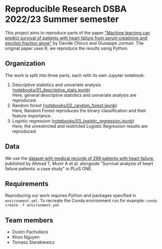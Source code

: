 # Reproducible Research DSBA 2022/23 Summer semester

This project aims to reproduce parts of the paper ["Machine learning can predict survival of patients with heart failure from serum creatinine and ejection fraction alone"](https://bmcmedinformdecismak.biomedcentral.com/articles/10.1186/s12911-020-1023-5) by Davide Chicco and Giuseppe Jurman. The original paper uses R, we reproduce the results using Python.


## Organization

The work is split into three parts, each with its own Jupyter notebook:
1. Descriptive statistics and univariate analysis ([notebooks/01_descriptive_stats.ipynb](https://github.com/tjstarak/DSBA-reproducible-research/blob/main/notebooks/01_descriptive_stats.ipynb)) </br>
   Here, general descriptive statistics and univariate analysis are reproduced. 
2. Random forest ([notebooks/02_random_forest.ipynb](https://github.com/tjstarak/DSBA-reproducible-research/blob/main/notebooks/02_random_forest.ipynb))</br>
   Here, Random Forest reproduces the binary classification and their feature importance. 
3. Logistic regression ([notebooks/03_logistic_regression.ipynb](https://github.com/tjstarak/DSBA-reproducible-research/blob/main/notebooks/03_logistic_regression.ipynb))</br>
   Here, the unrestricted and restricted Logistic Regression results are reproduced.


## Data

We use the [dataset with medical records of 299 patients with heart failure](https://plos.figshare.com/articles/dataset/Survival_analysis_of_heart_failure_patients_A_case_study/5227684/1), published by Ahmad T, Munir A et al. alongside "Survival analysis of heart failure patients: a case study" in PLoS ONE. 


## Requirements

Reproducing our work requires Python and packages specified in `environment.yml`. To recreate the Conda environment run for example:
`conda create -f environment.yml`


## Team members
- Dustin Pacholleck
- Khon Nguyen
- Tomasz Starakiewicz
